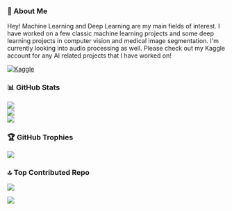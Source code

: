 ### 💫 About Me
Hey! Machine Learning and Deep Learning are my main fields of interest. I have worked on a few classic machine learning projects and some deep learning projects in computer vision and medical image segmentation. I'm currently looking into audio processing as well. Please check out my Kaggle account for any AI related projects that I have worked on!

[![Kaggle](https://img.shields.io/badge/Kaggle-20BEFF?style=for-the-badge&logo=Kaggle&logoColor=white)](https://kaggle.com/spellsharp)

### 📊 GitHub Stats
![](https://github-readme-stats.vercel.app/api?username=spellsharp&theme=dark&hide_border=true&include_all_commits=false&count_private=false)<br/>
![](https://github-readme-streak-stats.herokuapp.com/?user=spellsharp&theme=dark&hide_border=true)<br/>
![](https://github-readme-stats.vercel.app/api/top-langs/?username=spellsharp&theme=dark&hide_border=true&include_all_commits=false&count_private=false&layout=compact)

### 🏆 GitHub Trophies
![](https://github-profile-trophy.vercel.app/?username=spellsharp&theme=radical&no-frame=false&no-bg=true&margin-w=4)

### 🔝 Top Contributed Repo
![](https://github-contributor-stats.vercel.app/api?username=spellsharp&limit=5&theme=dark&combine_all_yearly_contributions=true)

[![](https://visitcount.itsvg.in/api?id=spellsharp&icon=6&color=0)](https://visitcount.itsvg.in)
